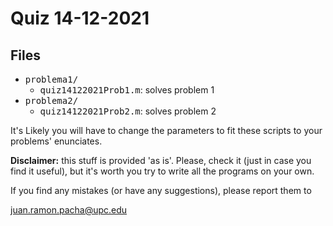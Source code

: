 # Quiz 14-12-2021 

## Files
* <tt>problema1/</tt>
	* <tt>quiz14122021Prob1.m</tt>: solves problem 1
* <tt>problema2/</tt>
	* <tt>quiz14122021Prob2.m</tt>: solves problem 2

It's Likely you will have to change the parameters to fit these scripts to your problems' 
enunciates. 

**Disclaimer:** this stuff is provided 'as is'. Please, check it (just in case you
find it useful), but it's worth you try to write all the programs on your own.

If you find any mistakes (or have any suggestions), please report them to 

juan.ramon.pacha@upc.edu 
